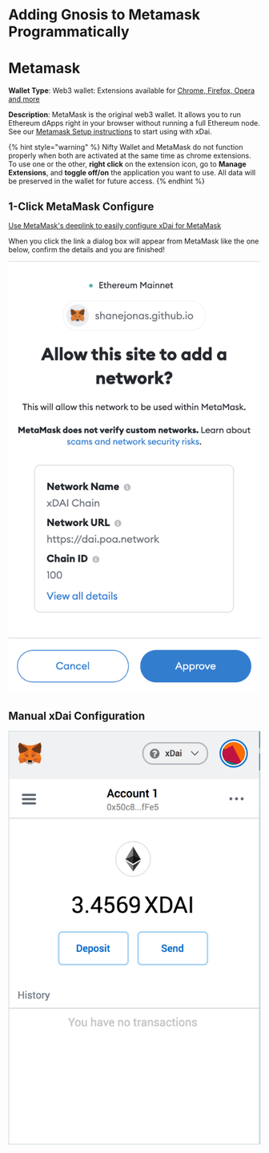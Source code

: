 --- 
---

# Adding Gnosis to Metamask Programmatically

# Metamask

**Wallet Type**: Web3 wallet: Extensions available for [Chrome, Firefox, Opera and more](https://metamask.io/)

**Description**: MetaMask is the original web3 wallet. It allows you to run Ethereum dApps right in your browser without running a full Ethereum node. See our [Metamask Setup instructions](metamask-setup.md) to start using with xDai.

{% hint style="warning" %}
Nifty Wallet and MetaMask do not function properly when both are activated at the same time as chrome extensions. To use one or the other, **right click** on the extension icon, go to **Manage Extensions**, and **toggle off/on** the application you want to use. All data will be preserved in the wallet for future access.
{% endhint %}

## 1-Click MetaMask Configure

[Use MetaMask's deeplink to easily configure xDai for MetaMask](https://shanejonas.github.io/metamask-link/deep?method=wallet\_addEthereumChain\&params\[0]\[chainId]=0x64\&params\[0]\[chainName]=xDAI%20Chain\&params\[0]\[rpcUrls]\[0]=https://rpc.xdaichain.com\&params\[0]\[nativeCurrency]\[name]=xDAI\&params\[0]\[nativeCurrency]\[symbol]=xDAI\&params\[0]\[nativeCurrency]\[decimals]=18\&params\[0]\[blockExplorerUrls]\[0]=https://blockscout.com/xdai/mainnet)

When you click the link a dialog box will appear from MetaMask like the one below, confirm the details and you are finished!

![MetaMask Chrome extension connected to the xDai chain](../../../static/img/gnosis-interaction/metamask-deeplink.png) 

## Manual xDai Configuration

![MetaMask Chrome extension connected to the xDai chain](../../../static/img/gnosis-interaction/MM-Ex2.png)
